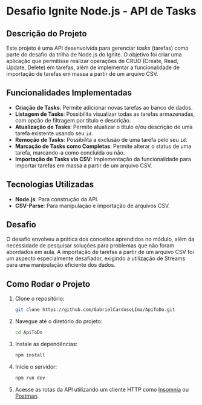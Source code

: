 # Desafio Ignite Node.js - API de Tasks

## Descrição do Projeto

Este projeto é uma API desenvolvida para gerenciar *tasks* (tarefas) como parte do desafio da trilha de Node.js do Ignite. O objetivo foi criar uma aplicação que permitisse realizar operações de CRUD (Create, Read, Update, Delete) em tarefas, além de implementar a funcionalidade de importação de tarefas em massa a partir de um arquivo CSV.

## Funcionalidades Implementadas

- **Criação de Tasks**: Permite adicionar novas tarefas ao banco de dados.
- **Listagem de Tasks**: Possibilita visualizar todas as tarefas armazenadas, com opção de filtragem por título e descrição.
- **Atualização de Tasks**: Permite atualizar o título e/ou descrição de uma tarefa existente usando seu `id`.
- **Remoção de Tasks**: Possibilita a exclusão de uma tarefa pelo seu `id`.
- **Marcação de Tasks como Completas**: Permite alterar o status de uma tarefa, marcando-a como concluída ou não.
- **Importação de Tasks via CSV**: Implementação da funcionalidade para importar tarefas em massa a partir de um arquivo CSV.

## Tecnologias Utilizadas

- **Node.js**: Para construção da API.
- **CSV-Parse**: Para manipulação e importação de arquivos CSV.

## Desafio

O desafio envolveu a prática dos conceitos aprendidos no módulo, além da necessidade de pesquisar soluções para problemas que não foram abordados em aula. A importação de tarefas a partir de um arquivo CSV foi um aspecto especialmente desafiador, exigindo a utilização de Streams para uma manipulação eficiente dos dados.

## Como Rodar o Projeto

1. Clone o repositório:

   ```bash
   git clone https://github.com/GabrielCardosoLIma/ApiToDo.git

2. Navegue até o diretório do projeto:

   ```bash
   cd ApiToDo

3. Instale as dependências:

   ```bash
   npm install

4. Inicie o servidor:

   ```bash
   npm run dev

5. Acesse as rotas da API utilizando um cliente HTTP como [Insomnia](https://insomnia.rest/) ou [Postman](https://www.postman.com/).
